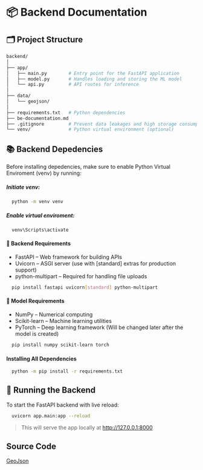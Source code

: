 # 📦 Backend Documentation

## 🗂️ Project Structure

```bash
backend/
│
├── app/
│   ├── main.py        # Entry point for the FastAPI application
│   ├── model.py       # Handles loading and storing the ML model
│   └── api.py         # API routes for inference
│
├── data/
│   └── geojson/
│
├── requirements.txt   # Python dependencies
├── be-documentation.md
├── .gitignore         # Prevent data leakages and high storage consumption
└── venv/              # Python virtual environment (optional)
```

## 📚 Backend Depedencies

Before installing depedencies, make sure to enable Python Virtual Enviroment (venv) by running:

##### Initiate venv:
```bash
  python -m venv venv
```

##### Enable virtual enviroment:
```bash
  venv\Scripts\activate
```

#### 🔧 Backend Requirements
- FastAPI – Web framework for building APIs
- Uvicorn – ASGI server (use with [standard] extras for production support)
- python-multipart – Required for handling file uploads

```bash
  pip install fastapi uvicorn[standard] python-multipart
```

#### 🤖 Model Requirements
- NumPy – Numerical computing
- Scikit-learn – Machine learning utilities
- PyTorch – Deep learning framework (Will be changed later after the model is created)

```bash
  pip install numpy scikit-learn torch
```

#### Installing All Dependencies
```bash
  python -m pip install -r requirements.txt
```

## 🚀 Running the Backend
<p>To start the FastAPI backend with live reload:</p>

```bash
  uvicorn app.main:app --reload
```
> This will serve the app locally at http://127.0.0.1:8000

## Source Code

[GeoJson](https://github.com/ardian28/GeoJson-Indonesia-38-Provinsi)
